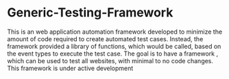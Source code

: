 # Generic-Testing-Framework
This is an web application automation framework developed to minimize the amount of code required to create automated test cases.  Instead, the framework provided a library of functions, which would be called, based on the event types to execute the test case. The goal is to have a framework , which can be used to test all websites, with minimal to no code changes. This framework is under active development

